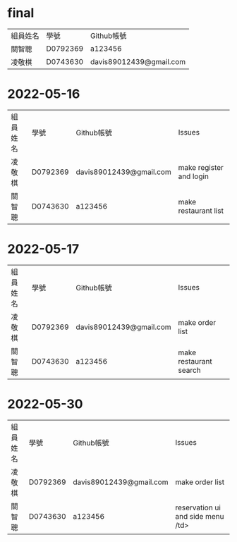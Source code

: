 

# final
<table>
<tr>
    <td>組員姓名</td>
    <td>學號</td>
    <td>Github帳號</td>
</tr>
 <tr>
  <td>關智聰</td>
  <td>D0792369</td>
  <td>a123456</td>
 <tr>
  <td>凌敬棋</td>
  <td>D0743630</td>
  <td>davis89012439@gmail.com</td>
  </tr>
  </table>

# 2022-05-16

<table>
<tr>
    <td>組員姓名</td>
    <td>學號</td>
    <td>Github帳號</td>
    <td>Issues</td>
</tr>
 <tr>
 <td>凌敬棋</td>
 <td>D0792369</td>
 <td>davis89012439@gmail.com</td>
 <td>make register and login</td>
 <tr>
  <td>關智聰</td>
  <td>D0743630</td>
  <td>a123456</td>   
 <td>make restaurant list </td>
</tr>
</table>

# 2022-05-17

<table>
<tr>
    <td>組員姓名</td>
    <td>學號</td>
    <td>Github帳號</td>
    <td>Issues</td>
</tr>
 <tr>
 <td>凌敬棋</td>
 <td>D0792369</td>
 <td>davis89012439@gmail.com</td>
 <td>make order list</td>
 <tr>
  <td>關智聰</td>
  <td>D0743630</td>
  <td>a123456</td>   
 <td>make restaurant search</td>
</tr>
</table>


# 2022-05-30

<table>
<tr>
    <td>組員姓名</td>
    <td>學號</td>
    <td>Github帳號</td>
    <td>Issues</td>
</tr>
 <tr>
 <td>凌敬棋</td>
 <td>D0792369</td>
 <td>davis89012439@gmail.com</td>
 <td>make order list</td>
 <tr>
  <td>關智聰</td>
  <td>D0743630</td>
  <td>a123456</td>   
 <td>reservation ui and side menu /td>
</tr>
</table>

